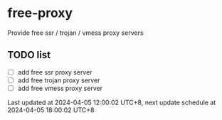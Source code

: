 
# free-proxy
Provide free ssr / trojan / vmess proxy servers


## TODO list
- [ ] add free ssr proxy server
- [ ] add free trojan proxy server
- [ ] add free vmess proxy server

Last updated at 2024-04-05 12:00:02 UTC+8, next update schedule at 2024-04-05 18:00:02 UTC+8

